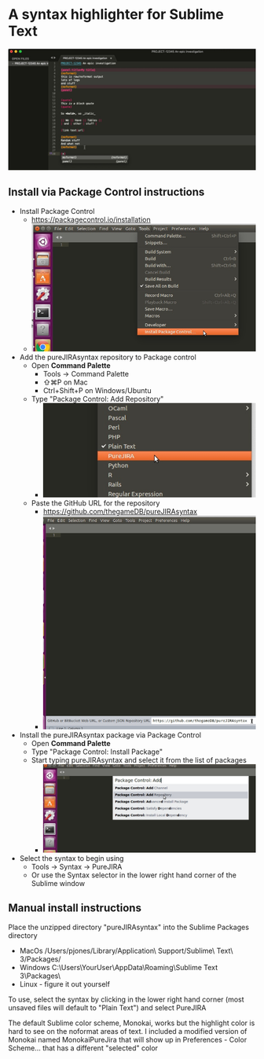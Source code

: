 # A syntax highlighter for Sublime Text
![purejiraexample](imgs/PureJiraExample.jpg)
## Install via Package Control instructions
- Install Package Control 
	- https://packagecontrol.io/installation
	- ![Install package control](imgs/installPackageControl.jpg)
- Add the pureJIRAsyntax repository to Package control
	- Open **Command Palette**
		- Tools -> Command Palette
		- ⇧⌘P on Mac
		- Ctrl+Shift+P on Windows/Ubuntu
	- Type "Package Control: Add Repository"
		- ![addrepo](imgs/setSyntax.jpg)
	- Paste the GitHub URL for the repository
		- https://github.com/thegameDB/pureJIRAsyntax
		- ![adgithubrepo](imgs/addGithubRepo.jpg)
- Install the pureJIRAsyntax package via Package Control
	- Open **Command Palette**
	- Type "Package Control: Install Package"
	- Start typing pureJIRAsyntax and select it from the list of packages
		- ![installPureJira](imgs/addRepo.jpg)
- Select the syntax to begin using
	- Tools -> Syntax -> PureJIRA
	- Or use the Syntax selector in the lower right hand corner of the Sublime window

## Manual install instructions
Place the unzipped directory "pureJIRAsyntax" into the Sublime Packages directory
- MacOs /Users/pjones/Library/Application\ Support/Sublime\ Text\ 3/Packages/
- Windows C:\Users\YourUser\AppData\Roaming\Sublime Text 3\Packages\
- Linux - figure it out yourself 

To use, select the syntax by clicking in the lower right hand corner (most unsaved files will default to "Plain Text") and select PureJIRA 


The default Sublime color scheme, Monokai, works but the highlight color is hard to see on the noformat areas of text. 
I included a modified version of Monokai named MonokaiPureJira that will show up in Preferences - Color Scheme... that has a different "selected" color
